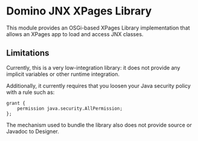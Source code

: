 # Domino JNX XPages Library

This module provides an OSGi-based XPages Library implementation that allows an XPages app to load and access JNX classes.

## Limitations

Currently, this is a very low-integration library: it does not provide any implicit variables or other runtime integration.

Additionally, it currently requires that you loosen your Java security policy with a rule such as:

```
grant {
    permission java.security.AllPermission;
};
```

The mechanism used to bundle the library also does not provide source or Javadoc to Designer.
